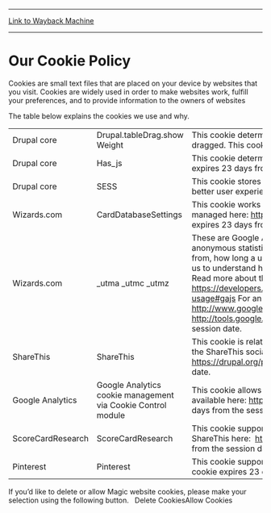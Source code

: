 
---
[Link to Wayback Machine](https://web.archive.org/web/20140708144754/http://magic.wizards.com/en/articles/archive/our-cookie-policy-2013-10-28)

[_metadata_:description]:- "Cookies are small text files that are placed on your device by websites that you visit. Cookies are widely used in order to make websites work, fulfill your preferences, and to provide information to the owners of websites The table below explains the cookies we use and why."
[_metadata_:generator]:- "Drupal 7 (http://drupal.org)"
[_metadata_:node]:- "115738"
[_metadata_:publish_date]:- "2013-10-28"
[_metadata_:source]:- "div-main"
[_metadata_:title]:- "Our Cookie Policy"
[_metadata_:wayback_capture_timestamp]:- "2014-07-08 14:47:54"
[_metadata_:wayback_raw_url]:- "https://web.archive.org/web/20140708144754id_/http://magic.wizards.com/en/articles/archive/our-cookie-policy-2013-10-28"
[_metadata_:wayback_url]:- "http://magic.wizards.com/en/articles/archive/our-cookie-policy-2013-10-28"
---





Our Cookie Policy
=================


 







Cookies are small text files that are placed on your device by websites that you visit. Cookies are widely used in order to make websites work, fulfill your preferences, and to provide information to the owners of websites


The table below explains the cookies we use and why.






|  |  |  |
| --- | --- | --- |
| Drupal core | Drupal.tableDrag.show Weight | This cookie determines whether a numeric weight is shown when a table is dragged. This cookie expires 23 days from the session date. |
| Drupal core | Has\_js | This cookie determines whether the user has Javascript enabled. This cookie expires 23 days from the session date. |
| Drupal core | SESS | This cookie stores the session ID of an authenticated user to provide them a better user experience. This cookie expires 23 days from the session date. |
| Wizards.com | CardDatabaseSettings | This cookie works to support the autocard pop-up user setting in the Gatherer, managed here: <http://gatherer.wizards.com/Pages/Settings.aspx> This cookie expires 23 days from the session date. |
| Wizards.com | \_utma \_utmc \_utmz | These are Google Analytics cookies. We use Google Analytics to help us collect anonymous statistics on visitors to the site, where visitors have come to the site from, how long a user spends on the site, and the pages they visited. This helps us to understand how people use the site and to make  improvements to our site. Read more about their collection and use here: <https://developers.google.com/analytics/devguides/collection/analyticsjs/cookie-usage#gajs> For an overview of privacy at Google, visit: <http://www.google.com/analytics/learn/privacy.html> To opt out, visit: <http://tools.google.com/dlpage/gaoptout> This cookie expires 23 days from the session date. |
| ShareThis | ShareThis | This cookie is related to the ShareThis Drupal module and enables integration with the ShareThis social media sharing service. Learn more about ShareThis here:  <https://drupal.org/project/sharethis> This cookie expires 23 days from the session date. |
| Google Analytics | Google Analytics cookie management via Cookie Control module | This cookie allows users to manage their cookie compliance. More information is available here: <https://drupal.org/project/cookiecontrol> This cookie expires 23 days from the session date. |
| ScoreCardResearch | ScoreCardResearch | This cookie supports the ShareThis social media integration. Learn more about ShareThis here:  <https://drupal.org/project/sharethis> This cookie expires 23 days from the session date. |
| Pinterest | Pinterest | This cookie supports integration with the Pinterest social media network. This cookie expires 23 days from the session date. |


If you’d like to delete or allow Magic website cookies, please make your selection using the following button.   Delete CookiesAllow Cookies






 
 


  







